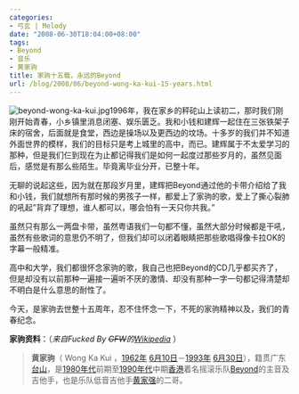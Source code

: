 ```yaml
---
categories:
- 弓玄 | Melody
date: "2008-06-30T18:04:00+08:00"
tags:
- Beyond
- 音乐
- 黄家驹
title: 家驹十五载，永远的Beyond
url: /blog/2008/06/beyond-wong-ka-kui-15-years.html
---
```

<span class="right">![beyond-wong-ka-kui.jpg](/images/posts/beyond-wong-ka-kui.jpg "不死的家驹")</span>1996年，我在家乡的秤砣山上读初二，那时我们刚刚开始青春，小乡镇里消息闭塞、娱乐匮乏。我和小钱和建辉一起住在三张铁架子床的宿舍，后面就是食堂，西边是操场以及更西边的坟场。十多岁的我们并不知道外面世界的模样，我们的目标只是考上城里的高中，而已。建辉属于不太爱学习的那种，但是我们仨到现在为止都记得我们是如何一起度过那些岁月的，虽然见面后，感觉是有那么些陌生。毕竟离毕业分开，已整十年。
<!--more-->
无聊的说起这些，因为就在那段岁月里，建辉把Beyond通过他的卡带介绍给了我和小钱，我们就想所有那时候的男孩子一样，都爱上了家驹的歌，爱上了撕心裂肺的吼起&#8221;背弃了理想，谁人都可以，哪会怕有一天只你共我。&#8221;

虽然只有那么一两盘卡带，虽然粤语我们一句都不懂，虽然大部分时候都是干吼，虽然有些歌词的意思仍不明了，但我们却可以闭着眼睛把那些歌唱得像卡拉OK的字幕一般精准。

高中和大学，我们都很怀念家驹的歌，我自己也把Beyond的CD几乎都买齐了，但是却没有以前那种一遍接一遍听不厌的激情、却没有那种一字一句都记得清楚却不明白是什么意思的耐性了。

今天，是家驹去世整十五周年，忍不住怀念一下，不死的家驹精神以及，我们的青春纪念。

**家驹资料**：（*来自Fucked By <del datetime="2008-06-30T08:06:02+00:00">GFW</del>的[Wikipedia][1]* ）

> **黄家驹**（ Wong Ka Kui ，[1962年][2] [6月10日][3]－[1993年][4] [6月30日][5]），籍贯广东[台山][6]，是[1980年代][7]前期至[1990年代][8]中期[香港][9]着名摇滚乐队[Beyond][10]的主音及吉他手，也是乐队低音吉他手[黄家强][11]的二哥。

 [1]: http://zh.wikipedia.org/wiki/黃家駒 "黄家驹- Wikipedia"
 [2]: http://zh.wikipedia.org/w/index.php?title=1962年&variant=zh-hans "1962年"
 [3]: http://zh.wikipedia.org/w/index.php?title=6月10日&variant=zh-hans "6月10日"
 [4]: http://zh.wikipedia.org/w/index.php?title=1993年&variant=zh-hans "1993年"
 [5]: http://zh.wikipedia.org/w/index.php?title=6月30日&variant=zh-hans "6月30日"
 [6]: http://zh.wikipedia.org/w/index.php?title=台山&variant=zh-hans "台山"
 [7]: http://zh.wikipedia.org/w/index.php?title=1980年代&variant=zh-hans "1980年代"
 [8]: http://zh.wikipedia.org/w/index.php?title=1990年代&variant=zh-hans "1990年代"
 [9]: http://zh.wikipedia.org/w/index.php?title=香港&variant=zh-hans "香港"
 [10]: http://zh.wikipedia.org/w/index.php?title=Beyond&variant=zh-hans "Beyond"
 [11]: http://zh.wikipedia.org/w/index.php?title=黃家強&variant=zh-hans "黃家強"